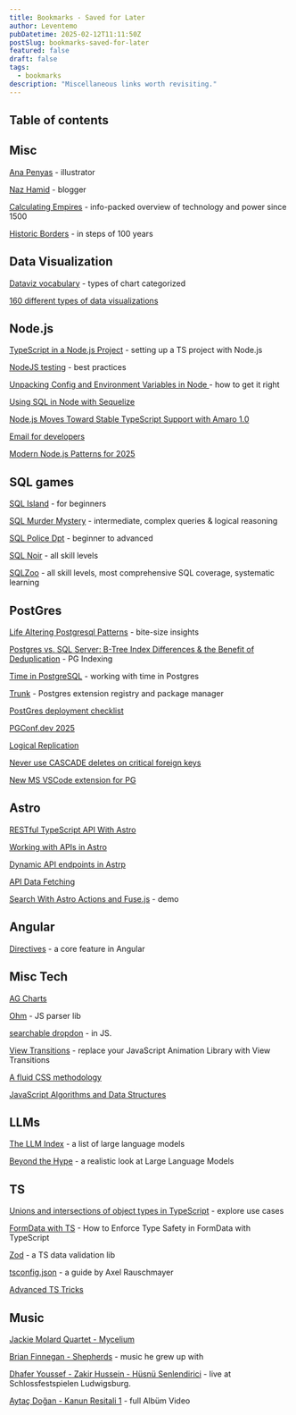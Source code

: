 ```yaml
---
title: Bookmarks - Saved for Later
author: Leventemo
pubDatetime: 2025-02-12T11:11:50Z
postSlug: bookmarks-saved-for-later
featured: false
draft: false
tags:
  - bookmarks
description: "Miscellaneous links worth revisiting."
---
```


## Table of contents

## Misc

[Ana Penyas](https://anapenyas.es/) - illustrator

[Naz Hamid](https://nazhamid.com/journal/) - blogger

[Calculating Empires](https://calculatingempires.net) - info-packed overview of technology and power since 1500

[Historic Borders](https://historicborders.app) - in steps of 100 years

## Data Visualization

[Dataviz vocabulary](https://ft-interactive.github.io/visual-vocabulary/) - types of chart categorized

[160 different types of data visualizations](https://datavizproject.com/)

## Node.js

[TypeScript in a Node.js Project](https://www.robinwieruch.de/typescript-node-js/) - setting up a TS project with Node.js

[NodeJS testing](https://github.com/goldbergyoni/nodejs-testing-best-practices) - best practices

[Unpacking Config and Environment Variables in Node ](https://blog.platformatic.dev/stop-losing-sleep-over-nodejs-config-heres-how-to-get-it-right) - how to get it right

[Using SQL in Node with Sequelize](https://blog.appsignal.com/2025/06/11/using-sql-in-nodejs-with-sequelize.html)

[Node.js Moves Toward Stable TypeScript Support with Amaro 1.0](https://socket.dev/blog/node-js-moves-toward-stable-typescript-support-with-amaro-1-0)

[Email for developers](https://resend.com/)

[Modern Node.js Patterns for 2025](https://kashw1n.com/blog/nodejs-2025/)

## SQL games

[SQL Island](https://sql-island.informatik.uni-kl.de/) - for beginners

[SQL Murder Mystery](https://mystery.knightlab.com/) - intermediate, complex queries & logical reasoning

[SQL Police Dpt](https://sqlpd.com/) - beginner to advanced

[SQL Noir](https://www.sqlnoir.com) - all skill levels

[SQLZoo](https://sqlzoo.net/wiki/SQL_Tutorial) - all skill levels, most comprehensive SQL coverage, systematic learning

## PostGres

[Life Altering Postgresql Patterns](https://mccue.dev/pages/3-11-25-life-altering-postgresql-patterns) - bite-size insights

[Postgres vs. SQL Server: B-Tree Index Differences & the Benefit of Deduplication](https://pganalyze.com/blog/postgresql-vs-sql-server-btree-index-deduplication) - PG Indexing

[Time in PostgreSQL](https://boringsql.com/posts/know-the-time-in-postgresql/) - working with time in Postgres

[Trunk](https://pgt.dev/) - Postgres extension registry and package manager

[PostGres deployment checklist](https://stormatics.tech/blogs/checklist-is-your-postgresql-deployment-production-grade)

[PGConf.dev 2025](https://www.youtube.com/playlist?list=PLTw6f6dqzO1tCLr_OHjZ37kY2r35u2tCq#pgconfdev2025)

[Logical Replication](https://boringsql.com/posts/logication-replication-introduction/)

[Never use CASCADE deletes on critical foreign keys](https://vince.beehiiv.com/p/how-i-dropped-the-production-database-on-a-friday-night)

[New MS VSCode extension for PG](https://www.youtube.com/watch?v=wzyY7GNV7Xo&list=PLlrxD0HtieHjHHYfXx3llOlESrX1IpJro&index=24)

## Astro

[RESTful TypeScript API With Astro](https://www.youtube.com/watch?v=2Mo3q_7NfCY)

[Working with APIs in Astro](https://www.youtube.com/watch?v=iX-mTitP4aE)

[Dynamic API endpoints in Astrp](https://www.youtube.com/watch?v=Q1GJpcJLXhQ&t=11s)

[API Data Fetching](https://www.youtube.com/watch?v=9wXdv7rHW2w&t=5s)

[Search With Astro Actions and Fuse.js](https://css-tricks.com/powering-search-with-astro-actions-and-fuse-js/) - demo

## Angular

[Directives](https://medium.com/coreteq/directives-a-core-feature-of-the-angular-toolkit-34ccec531e19) - a core feature in Angular

## Misc Tech

[AG Charts](https://www.ag-grid.com/charts/gallery/?utm_source=charts-homepage&utm_medium=hero-section&utm_campaign=homepage-cta)

[Ohm](https://ohmjs.org/) - JS parser lib

[searchable dropdon](https://javascript.plainenglish.io/how-to-build-a-searchable-dropdown-with-fetch-api-and-json-data-ab409d1b244a) - in JS.

[View Transitions](https://www.builder.io/blog/view-transitions) - replace your JavaScript Animation Library with View Transitions

[A fluid CSS methodology](https://willybrauner.com/journal/a-fluid-css-methodology)

[JavaScript Algorithms and Data Structures](https://github.com/trekhleb/javascript-algorithms)

## LLMs

[The LLM Index](https://sapling.ai/llm/index) - a list of large language models

[Beyond the Hype](https://www.youtube.com/watch?v=Pv0cfsastFs) - a realistic look at Large Language Models

## TS

[Unions and intersections of object types in TypeScript](https://2ality.com/2025/03/object-type-union-intersection.html) - explore use cases

[FormData with TS](https://www.freecodecamp.org/news/how-to-enforce-type-safety-in-formdata-with-typescript/) - How to Enforce Type Safety in FormData with TypeScript

[Zod](https://didoesdigital.com/blog/zod-overview/) - a TS data validation lib

[tsconfig.json](https://2ality.com/2025/01/tsconfig-json.html) - a guide by Axel Rauschmayer

[Advanced TS Tricks](https://egghead.io/advanced-type-script-tricks-for-cleaner-safer-code~v5rnf?utm_campaign=Advanced%20TypeScript%20Tricks%20for%20Cleaner%2C%20Safer%20Code&utm_content=Advanced%20TypeScript%20Tricks%20for%20Cleaner%2C%20Safer%20Code&utm_medium=email_action&utm_source=customer.io
)

## Music

[Jackie Molard Quartet - Mycelium](https://www.youtube.com/playlist?list=OLAK5uy_mz6rFziAHYRH0zLXZPs-yNhRVzeOFaAJI)

[Brian Finnegan - Shepherds](https://brianfinnegan.bandcamp.com/album/shepherds-3) - music he grew up with

[Dhafer Youssef - Zakir Hussein - Hüsnü Senlendirici](https://www.youtube.com/watch?v=4Elh8WytKfA) - live at Schlossfestspielen Ludwigsburg.

[Aytaç Doğan - Kanun Resitali 1](https://www.youtube.com/watch?v=VS3LafxrMIs) - full Albüm Video
